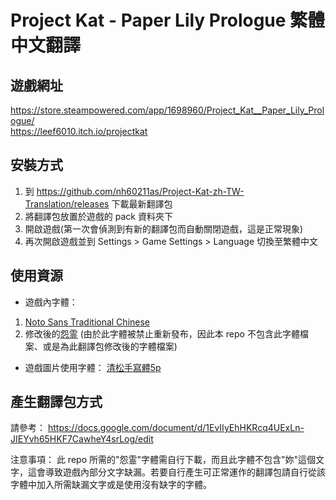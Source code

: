 # Project Kat - Paper Lily Prologue 繁體中文翻譯

## 遊戲網址
https://store.steampowered.com/app/1698960/Project_Kat__Paper_Lily_Prologue/  
https://leef6010.itch.io/projectkat

## 安裝方式

1. 到 https://github.com/nh60211as/Project-Kat-zh-TW-Translation/releases 下載最新翻譯包
2. 將翻譯包放置於遊戲的 pack 資料夾下
3. 開啟遊戲(第一次會偵測到有新的翻譯包而自動關閉遊戲，這是正常現象)
4. 再次開啟遊戲並到 Settings > Game Settings > Language 切換至繁體中文

## 使用資源

* 遊戲內字體：  
1. [Noto Sans Traditional Chinese](https://fonts.google.com/noto/specimen/Noto+Sans+TC)  
2. 修改後的[怨霊](http://www.ankokukoubou.com/font/onryou.htm) (由於此字體被禁止重新發布，因此本 repo 不包含此字體檔案、或是為此翻譯包修改後的字體檔案)

* 遊戲圖片使用字體：
[清松手寫體5p](https://github.com/jasonhandwriting/JasonHandwriting)

## 產生翻譯包方式

請參考： https://docs.google.com/document/d/1EvIIyEhHKRcq4UExLn-JIEYvh65HKF7CawheY4srLog/edit

注意事項： 此 repo 所需的"怨霊"字體需自行下載，而且此字體不包含"妳"這個文字，這會導致遊戲內部分文字缺漏。若要自行產生可正常運作的翻譯包請自行從該字體中加入所需缺漏文字或是使用沒有缺字的字體。
